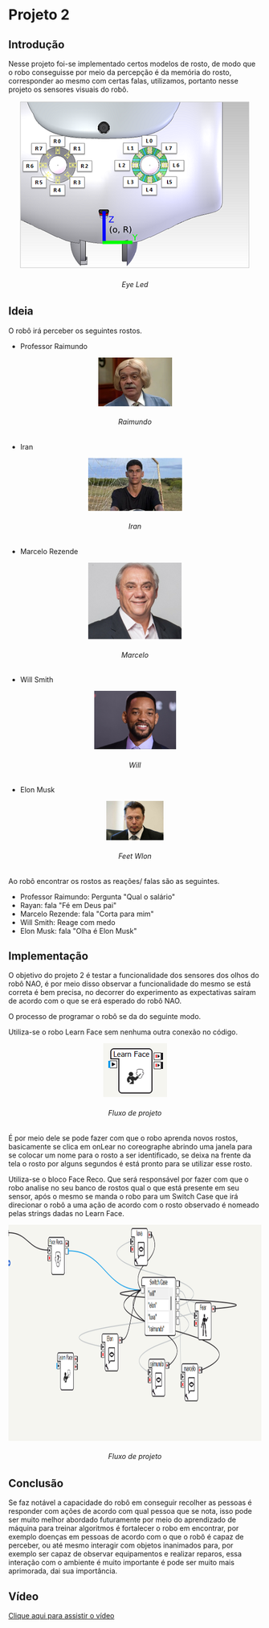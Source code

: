 # Projeto 2

## Introdução

Nesse projeto foi-se implementado certos modelos de rosto, de modo que o robo conseguisse por meio da percepção é da memória do rosto, corresponder ao mesmo com certas falas, utilizamos, portanto nesse projeto os sensores visuais do robô.

<p align="center">
  <img width="458" height="334" src= img21.png title="Eye Led">
  <h6 align="center">Eye Led</h6>
</p>

## Ideia
O robô irá perceber os seguintes rostos.

* Professor Raimundo
<p align="center">
  <img width="147" height="97" src= img22.png title="Raimundo head">
  <h6 align="center">Raimundo</h6>
</p>

* Iran 
<p align="center">
  <img width="187" height="105" src= img23.png title="Luva head">
  <h6 align="center">Iran</h6>
</p>

* Marcelo Rezende
<p align="center">
  <img width="186" height="152" src= img24.png title="Marcelo head">
  <h6 align="center">Marcelo</h6>
</p>

* Will Smith
<p align="center">
  <img width="163" height="116" src= img25.png title="Will head">
  <h6 align="center">Will</h6>
</p>

* Elon Musk
<p align="center">
  <img width="114" height="78" src= img26.png title="Elon head">
  <h6 align="center">Feet Wlon</h6>
</p>

Ao robô encontrar os rostos as reações/ falas são as seguintes.

* Professor Raimundo: Pergunta "Qual o salário"
* Rayan: fala "Fé em Deus pai"
* Marcelo Rezende: fala "Corta para mim"
* Will Smith: Reage com medo
* Elon Musk: fala "Olha é Elon Musk"

## Implementação

O objetivo do projeto 2 é testar a funcionalidade dos sensores dos olhos do robô NAO, é por meio disso observar a funcionalidade do mesmo se está correta é bem precisa, no decorrer do experimento as expectativas saíram de acordo com o que se erá esperado do robô NAO.

O processo de programar o robô se da do seguinte modo.

Utiliza-se o robo Learn Face sem nenhuma outra conexão no código.

<p align="center">
  <img width="127" height=107" src= img27.png title="Flow">
  <h6 align="center">Fluxo de projeto</h6>
</p>

É por meio dele se pode fazer com que o robo aprenda novos rostos, basicamente se clica em onLear no coreographe abrindo uma janela para se colocar um nome para o rosto a ser identificado, se deixa na frente da tela o rosto por alguns segundos é está pronto para se utilizar esse rosto.

Utiliza-se o bloco Face Reco. Que será responsável por fazer com que o robo analise no seu banco de rostos qual o que está presente em seu sensor, após o mesmo se manda o robo para um Switch Case que irá direcionar o robô a uma ação de acordo com o rosto observado é nomeado pelas strings dadas no Learn Face.

<p align="center">
  <img width="728" height=430" src= img20.png title="Flow">
  <h6 align="center">Fluxo de projeto</h6>
</p>

## Conclusão
Se faz notável a capacidade do robô em conseguir recolher as pessoas é responder com ações de acordo com qual pessoa que se nota, isso pode ser muito melhor abordado futuramente por meio do aprendizado de máquina para treinar algoritmos é fortalecer o robo em encontrar, por exemplo doenças em pessoas de acordo com o que o robô é capaz de perceber, ou até mesmo interagir com objetos inanimados para, por exemplo ser capaz de observar equipamentos e realizar reparos, essa interação com o ambiente é muito importante é pode ser muito mais aprimorada, dai sua importância.

## Vídeo
[Clique aqui para assistir o vídeo](https://www.youtube.com/watch?v=31TFcZDt8VI&feature=youtu.be)
